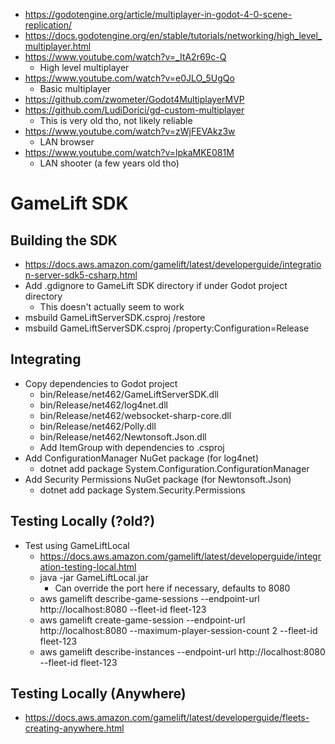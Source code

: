 * https://godotengine.org/article/multiplayer-in-godot-4-0-scene-replication/
* https://docs.godotengine.org/en/stable/tutorials/networking/high_level_multiplayer.html
* https://www.youtube.com/watch?v=_ItA2r69c-Q
  * High level multiplayer
* https://www.youtube.com/watch?v=e0JLO_5UgQo
  * Basic multiplayer
* https://github.com/zwometer/Godot4MultiplayerMVP
* https://github.com/LudiDorici/gd-custom-multiplayer
  * This is very old tho, not likely reliable
* https://www.youtube.com/watch?v=zWjFEVAkz3w
  * LAN browser
* https://www.youtube.com/watch?v=lpkaMKE081M
  * LAN shooter (a few years old tho)

# GameLift SDK

## Building the SDK

* https://docs.aws.amazon.com/gamelift/latest/developerguide/integration-server-sdk5-csharp.html
* Add .gdignore to GameLift SDK directory if under Godot project directory
  * This doesn't actually seem to work
* msbuild GameLiftServerSDK.csproj /restore
* msbuild GameLiftServerSDK.csproj /property:Configuration=Release

## Integrating

* Copy dependencies to Godot project
  * bin/Release/net462/GameLiftServerSDK.dll
  * bin/Release/net462/log4net.dll
  * bin/Release/net462/websocket-sharp-core.dll
  * bin/Release/net462/Polly.dll
  * bin/Release/net462/Newtonsoft.Json.dll
  * Add ItemGroup with dependencies to .csproj
* Add ConfigurationManager NuGet package (for log4net)
  * dotnet add package System.Configuration.ConfigurationManager
* Add Security Permissions NuGet package (for Newtonsoft.Json)
  * dotnet add package System.Security.Permissions

## Testing Locally (?old?)

* Test using GameLiftLocal
  * https://docs.aws.amazon.com/gamelift/latest/developerguide/integration-testing-local.html
  * java -jar GameLiftLocal.jar
    * Can override the port here if necessary, defaults to 8080
  * aws gamelift describe-game-sessions --endpoint-url http://localhost:8080 --fleet-id fleet-123
  * aws gamelift create-game-session --endpoint-url http://localhost:8080 --maximum-player-session-count 2 --fleet-id fleet-123
  * aws gamelift describe-instances --endpoint-url http://localhost:8080 --fleet-id fleet-123

## Testing Locally (Anywhere)

* https://docs.aws.amazon.com/gamelift/latest/developerguide/fleets-creating-anywhere.html
